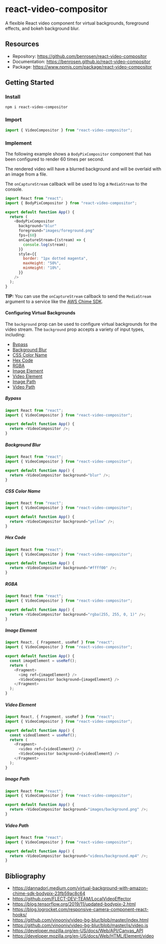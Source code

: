# react-video-compositor

A flexible React video component for virtual backgrounds, foreground effects, and bokeh background blur.

## Resources

- Repository: https://github.com/benrosen/react-video-compositor
- Documentation: https://benrosen.github.io/react-video-compositor
- Package: https://www.npmjs.com/package/react-video-compositor

## Getting Started

### Install

`npm i react-video-compositor`

### Import

```javascript
import { VideoCompositor } from "react-video-compositor";
```

### Implement

The following example shows a `BodyPixCompositor` component that has been configured to render 60 times per second.

The rendered video will have a blurred background and will be overlaid with an image from a file.

The `onCaptureStream` callback will be used to log a `MediaStream` to the console.

```javascript
import React from "react";
import { BodyPixCompositor } from "react-video-compositor";

export default function App() {
  return (
    <BodyPixCompositor
      background="blur"
      foreground="images/foreground.png"
      fps={60}
      onCaptureStream={(stream) => {
        console.log(stream);
      }}
      style={{
        border: "1px dotted magenta",
        maxHeight: "50%",
        minHeight: "10%",
      }}
    />
  );
}
```

**TIP:** You can use the `onCaptureStream` callback to send the `MediaStream` argument to a service like the [AWS Chime SDK](https://aws.amazon.com/chime/chime-sdk/).

#### Configuring Virtual Backgrounds

The `background` prop can be used to configure virtual backgrounds for the video stream. The `background` prop accepts a variety of input types, including:

- [Bypass](#raw-video)
- [Background Blur](#background-blur)
- [CSS Color Name](#css-color-name)
- [Hex Code](#hex-code)
- [RGBA](#rgba)
- [Image Element](#image-element)
- [Video Element](#video-element)
- [Image Path](#image-path)
- [Video Path](#video-path)

##### Bypass

```javascript
import React from "react";
import { VideoCompositor } from "react-video-compositor";

export default function App() {
  return <VideoCompositor />;
}
```

##### Background Blur

```javascript
import React from "react";
import { VideoCompositor } from "react-video-compositor";

export default function App() {
  return <VideoCompositor background="blur" />;
}
```

##### CSS Color Name

```javascript
import React from "react";
import { VideoCompositor } from "react-video-compositor";

export default function App() {
  return <VideoCompositor background="yellow" />;
}
```

##### Hex Code

```javascript
import React from "react";
import { VideoCompositor } from "react-video-compositor";

export default function App() {
  return <VideoCompositor background="#ffff00" />;
}
```

##### RGBA

```javascript
import React from "react";
import { VideoCompositor } from "react-video-compositor";

export default function App() {
  return <VideoCompositor background="rgba(255, 255, 0, 1)" />;
}
```

##### Image Element

```javascript
import React, { Fragement, useRef } from "react";
import { VideoCompositor } from "react-video-compositor";

export default function App() {
  const imageElement = useRef();
  return (
    <Fragment>
      <img ref={imageElement} />
      <VideoCompositor background={imageElement} />
    </Fragment>
  );
}
```

##### Video Element

```javascript
import React, { Fragement, useRef } from "react";
import { VideoCompositor } from "react-video-compositor";

export default function App() {
  const videoElement = useRef();
  return (
    <Fragment>
      <video ref={videoElement} />
      <VideoCompositor background={videoElement} />
    </Fragment>
  );
}
```

##### Image Path

```javascript
import React from "react";
import { VideoCompositor } from "react-video-compositor";

export default function App() {
  return <VideoCompositor background="images/background.png" />;
}
```

##### Video Path

```javascript
import React from "react";
import { VideoCompositor } from "react-video-compositor";

export default function App() {
  return <VideoCompositor background="videos/background.mp4" />;
}
```

## Bibliography

- https://dannadori.medium.com/virtual-background-with-amazon-chime-sdk-bodypix-23fb59ac8c64
- https://github.com/FLECT-DEV-TEAM/LocalVideoEffector
- https://blog.tensorflow.org/2019/11/updated-bodypix-2.html
- https://blog.logrocket.com/responsive-camera-component-react-hooks/
- https://github.com/vinooniv/video-bg-blur/blob/master/index.html
- https://github.com/vinooniv/video-bg-blur/blob/master/js/video.js
- https://developer.mozilla.org/en-US/docs/Web/API/Canvas_API
- https://developer.mozilla.org/en-US/docs/Web/HTML/Element/video
